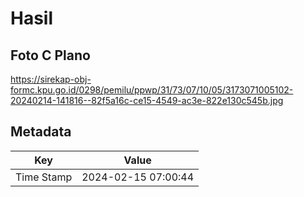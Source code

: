 # Hasil

## Foto C Plano

https://sirekap-obj-formc.kpu.go.id/0298/pemilu/ppwp/31/73/07/10/05/3173071005102-20240214-141816--82f5a16c-ce15-4549-ac3e-822e130c545b.jpg


## Metadata

| Key        | Value               |
| ---------- | ------------------- |
| Time Stamp | 2024-02-15 07:00:44 |



